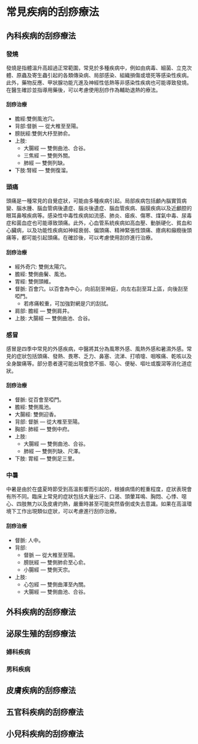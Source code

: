 # 常見疾病的刮痧療法
## 內科疾病的刮痧療法
### 發燒

發燒是指體溫升高超過正常範圍，常見於多種疾病中，例如由病毒、細菌、立克次體、原蟲及寄生蟲引起的各類傳染病、局部感染、組織損傷或壞死等感染性疾病。此外，藥物反應、甲狀腺功能亢進及神經性低熱等非感染性疾病也可能導致發燒。在醫生確診並指導用藥後，可以考慮使用刮痧作為輔助退熱的療法。

#### 刮痧治療

- 膽經:雙側風池穴。
- 背部:督脈 — 從大椎至至陽。
- 膀胱經:雙側大杼至肺俞。
- 上肢:
	- 大腸經 — 雙側曲池、合谷。
	- 三焦經 — 雙側外關。
	- 肺經 — 雙側列缺。
- 下肢:腎經 — 雙側復溜。

### 頭痛

頭痛是一種常見的自覺症狀，可能由多種疾病引起。局部疾病包括顱內腦實質病變、腦水腫、腦血管病後遺症、腦炎後遺症、腦血管疾病、腦膜疾病以及近顱腔的眼耳鼻喉疾病等。感染性中毒性疾病如流感、肺炎、瘧疾、傷寒、煤氣中毒、尿毒症和菌血症也可能導致頭痛。此外，心血管系統疾病如高血壓、動脈硬化、貧血和心臟病，以及功能性疾病如神經衰弱、偏頭痛、精神緊張性頭痛、癔病和癲癇後頭痛等，都可能引起頭痛。在確診後，可以考慮使用刮痧進行治療。

#### 刮痧治療

- 經外奇穴: 雙側太陽穴。
- 膽經: 雙側曲鬢、風池。
- 胃經: 雙側頭維。
- 督脈: 百會穴。以百會為中心，向前刮至神庭，向左右刮至耳上區，向後刮至啞門。
	+ 若疼痛較重，可加強對網是穴的刮拭。
- 肩部: 膽經 — 雙側肩井。
- 上肢: 大腸經 — 雙側曲池、合谷。

### 感冒

感冒是四季中常見的外感疾病，中醫將其分為風寒外感、風熱外感和暑濕外感。常見的症狀包括頭痛、發熱、畏寒、乏力、鼻塞、流涕、打噴嚏、咽喉痛、乾咳以及全身酸痛等。部分患者還可能出現食慾不振、噁心、便秘、嘔吐或腹瀉等消化道症狀。

#### 刮痧治療

- 督脈: 從百會至啞門。
- 膽經: 雙側風池。
- 大腸經: 雙側迎香。
- 背部: 督脈 — 從大椎至至陽。
- 胸部: 肺經 — 雙側中府。
- 上肢:
	- 大腸經 — 雙側曲池、合谷。
	- 肺經 — 雙側列缺、尺澤。
- 下肢: 胃經 — 雙側足三里。

### 中暑

中暑是由於在盛夏時節受到高溫影響而引起的，根據病情的輕重程度，症狀表現會有所不同。臨床上常見的症狀包括大量出汗、口渴、頭暈耳鳴、胸悶、心悸、噁心、四肢無力以及皮膚灼熱，嚴重時甚至可能突然昏倒或失去意識。如果在高溫環境下工作出現類似症狀，可以考慮進行刮痧治療。

#### 刮痧治療

- 督脈: 人中。
- 背部:
	- 督脈 — 從大椎至至陽。
	- 膀胱經 — 雙側肺俞至心俞。
	- 小腸經 — 雙側天宗。
- 上肢:
	- 心包經 — 雙側曲澤至內關。
	- 大腸經 — 雙側曲池、合谷。

## 外科疾病的刮痧療法
## 泌尿生殖的刮痧療法
### 婦科疾病
### 男科疾病
## 皮膚疾病的刮痧療法
## 五官科疾病的刮痧療法
## 小兒科疾病的刮痧療法

